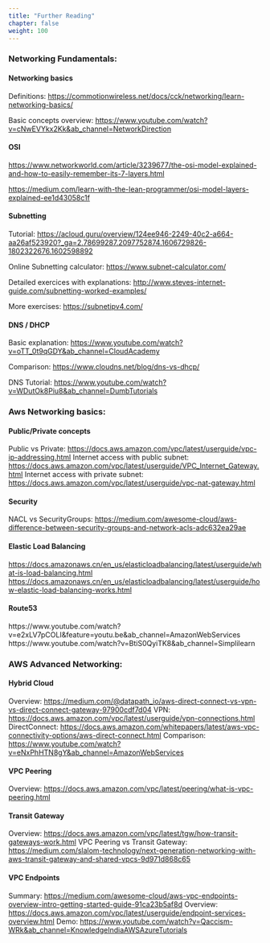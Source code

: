 ```yaml
---
title: "Further Reading"
chapter: false
weight: 100
---
```



<h3>Networking Fundamentals: </h3>

<h4>Networking basics </h4>

Definitions: https://commotionwireless.net/docs/cck/networking/learn-networking-basics/

Basic concepts overview: https://www.youtube.com/watch?v=cNwEVYkx2Kk&ab_channel=NetworkDirection


<h4>OSI </h4>

https://www.networkworld.com/article/3239677/the-osi-model-explained-and-how-to-easily-remember-its-7-layers.html

https://medium.com/learn-with-the-lean-programmer/osi-model-layers-explained-ee1d43058c1f


<h4>Subnetting </h4>

Tutorial: https://acloud.guru/overview/124ee946-2249-40c2-a664-aa26af523920?_ga=2.78699287.2097752874.1606729826-1802322676.1602598892


Online Subnetting calculator: https://www.subnet-calculator.com/


Detailed exercices with explanations: http://www.steves-internet-guide.com/subnetting-worked-examples/

More exercises: https://subnetipv4.com/

<h4>DNS / DHCP</h4>

Basic explanation: https://www.youtube.com/watch?v=oTT_0t9qGDY&ab_channel=CloudAcademy

Comparison: https://www.cloudns.net/blog/dns-vs-dhcp/

DNS Tutorial: https://www.youtube.com/watch?v=WDutOk8Piu8&ab_channel=DumbTutorials


<h3>Aws Networking basics: </h3>

<h4>Public/Private concepts</h4>

Public vs Private: https://docs.aws.amazon.com/vpc/latest/userguide/vpc-ip-addressing.html
Internet access with public subnet: https://docs.aws.amazon.com/vpc/latest/userguide/VPC_Internet_Gateway.html
Internet access with private subnet: https://docs.aws.amazon.com/vpc/latest/userguide/vpc-nat-gateway.html

<h4>Security</h4>

NACL vs SecurityGroups: https://medium.com/awesome-cloud/aws-difference-between-security-groups-and-network-acls-adc632ea29ae

<h4>Elastic Load Balancing</h4>

https://docs.amazonaws.cn/en_us/elasticloadbalancing/latest/userguide/what-is-load-balancing.html
https://docs.amazonaws.cn/en_us/elasticloadbalancing/latest/userguide/how-elastic-load-balancing-works.html

<h4>Route53</h4>
https://www.youtube.com/watch?v=e2xLV7pCOLI&feature=youtu.be&ab_channel=AmazonWebServices
https://www.youtube.com/watch?v=BtiS0QyiTK8&ab_channel=Simplilearn

<h3>AWS Advanced Networking: </h3>

<h4>Hybrid Cloud</h4>

Overview: https://medium.com/@datapath_io/aws-direct-connect-vs-vpn-vs-direct-connect-gateway-97900cdf7d04
VPN: https://docs.aws.amazon.com/vpc/latest/userguide/vpn-connections.html
DirectConnect: https://docs.aws.amazon.com/whitepapers/latest/aws-vpc-connectivity-options/aws-direct-connect.html
Comparison: https://www.youtube.com/watch?v=eNxPhHTN8gY&ab_channel=AmazonWebServices

<h4>VPC Peering</h4>

Overview: https://docs.aws.amazon.com/vpc/latest/peering/what-is-vpc-peering.html

<h4>Transit Gateway</h4>

Overview: https://docs.aws.amazon.com/vpc/latest/tgw/how-transit-gateways-work.html
VPC Peering vs Transit Gateway: https://medium.com/slalom-technology/next-generation-networking-with-aws-transit-gateway-and-shared-vpcs-9d971d868c65

<h4>VPC Endpoints</h4>

Summary: https://medium.com/awesome-cloud/aws-vpc-endpoints-overview-intro-getting-started-guide-91ca23b5af8d
Overview: https://docs.aws.amazon.com/vpc/latest/userguide/endpoint-services-overview.html
Demo: https://www.youtube.com/watch?v=Qaccism-WRk&ab_channel=KnowledgeIndiaAWSAzureTutorials



